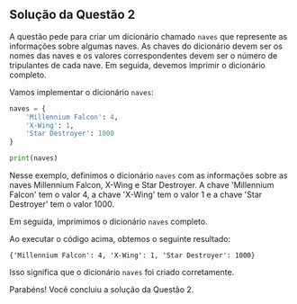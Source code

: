 ## Solução da Questão 2

A questão pede para criar um dicionário chamado `naves` que represente as informações sobre algumas naves. As chaves do dicionário devem ser os nomes das naves e os valores correspondentes devem ser o número de tripulantes de cada nave. Em seguida, devemos imprimir o dicionário completo.

Vamos implementar o dicionário `naves`:

```python
naves = {
    'Millennium Falcon': 4,
    'X-Wing': 1,
    'Star Destroyer': 1000
}

print(naves)

```

Nesse exemplo, definimos o dicionário `naves` com as informações sobre as naves Millennium Falcon, X-Wing e Star Destroyer. A chave 'Millennium Falcon' tem o valor 4, a chave 'X-Wing' tem o valor 1 e a chave 'Star Destroyer' tem o valor 1000.

Em seguida, imprimimos o dicionário `naves` completo.

Ao executar o código acima, obtemos o seguinte resultado:

```
{'Millennium Falcon': 4, 'X-Wing': 1, 'Star Destroyer': 1000}

```

Isso significa que o dicionário `naves` foi criado corretamente.

Parabéns! Você concluiu a solução da Questão 2.